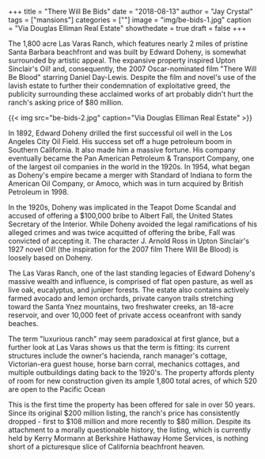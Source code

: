 +++
title = "There Will Be Bids"
date = "2018-08-13"
author = "Jay Crystal"
tags = ["mansions"]
categories = [""]
image = "img/be-bids-1.jpg"
caption = "Via Douglas Elliman Real Estate"
showthedate = true
draft = false
+++

The 1,800 acre Las Varas Ranch, which features nearly 2 miles of pristine Santa Barbara beachfront and was built by Edward Doheny, is somewhat surrounded by artistic appeal. The expansive property inspired Upton Sinclair's Oil! and, consequently, the 2007 Oscar-nominated film "There Will Be Blood" starring Daniel Day-Lewis. Despite the film and novel's use of the lavish estate to further their condemnation of exploitative greed, the publicity surrounding these acclaimed works of art probably didn't hurt the ranch's asking price of $80 million.

{{< img src="be-bids-2.jpg" caption="Via Douglas Elliman Real Estate" >}}

In 1892, Edward Doheny drilled the first successful oil well in the Los Angeles City Oil Field. His success set off a huge petroleum boom in Southern California. It also made him a massive fortune. His company eventually became the Pan American Petroleum & Transport Company, one of the largest oil companies in the world in the 1920s. In 1954, what began as Doheny's empire became a merger with Standard of Indiana to form the American Oil Company, or Amoco, which was in turn acquired by British Petroleum in 1998.

In the 1920s, Doheny was implicated in the Teapot Dome Scandal and accused of offering a $100,000 bribe to Albert Fall, the United States Secretary of the Interior. While Doheny avoided the legal ramifications of his alleged crimes and was twice acquitted of offering the bribe, Fall was convicted of accepting it. The character J. Arnold Ross in Upton Sinclair's 1927 novel Oil! (the inspiration for the 2007 film There Will Be Blood) is loosely based on Doheny.

The Las Varas Ranch, one of the last standing legacies of Edward Doheny's massive wealth and influence, is comprised of flat open pasture, as well as live oak, eucalyptus, and juniper forests. The estate also contains actively farmed avocado and lemon orchards, private canyon trails stretching toward the Santa Ynez mountains, two freshwater creeks, an 18-acre reservoir, and over 10,000 feet of private access oceanfront with sandy beaches.

The term "luxurious ranch" may seem paradoxical at first glance, but a further look at Las Varas shows us that the term is fitting: its current structures include the owner's hacienda, ranch manager's cottage, Victorian-era guest house, horse barn corral, mechanics cottages, and multiple outbuildings dating back to the 1920's. The property affords plenty of room for new construction given its ample 1,800 total acres, of which 520 are open to the Pacific Ocean

This is the first time the property has been offered for sale in over 50 years. Since its original $200 million listing, the ranch's price has consistently dropped - first to $108 million and more recently to $80 million. Despite its attachment to a morally questionable history, the listing, which is currently held by Kerry Mormann at Berkshire Hathaway Home Services, is nothing short of a picturesque slice of California beachfront heaven.
